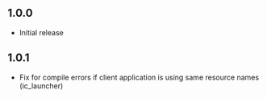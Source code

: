 1.0.0
-----

- Initial release


1.0.1
-----

- Fix for compile errors if client application is using same resource names (ic_launcher)

